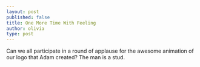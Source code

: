 ```yaml
---
layout: post
published: false
title: One More Time With Feeling
author: olivia
type: post
---
```


Can we all participate in a round of applause for the awesome animation of our logo that Adam created? The man is a stud.